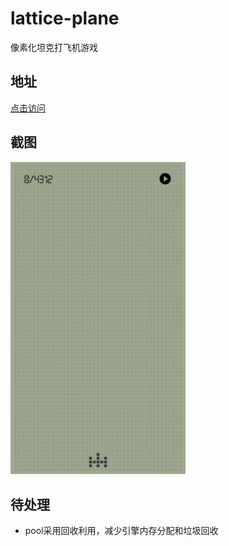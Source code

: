 # lattice-plane
像素化坦克打飞机游戏

## 地址
[点击访问](https://yujingwyh.github.io/lattice-plane/)

## 截图
![eleme.gif](screen.png)

## 待处理
* pool采用回收利用，减少引擎内存分配和垃圾回收
